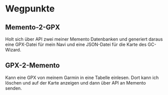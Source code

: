 # Wegpunkte

## Memento-2-GPX
Holt sich über API zwei meiner Memento Datenbanken und generiert daraus eine GPX-Datei für mein Navi und eine JSON-Datei für die Karte des GC-Wizard.

## GPX-2-Memento
Kann eine GPX von meinem Garmin in eine Tabelle einlesen. Dort kann ich löschen und auf der Karte anzeigen und dann über API an Memento senden. 

